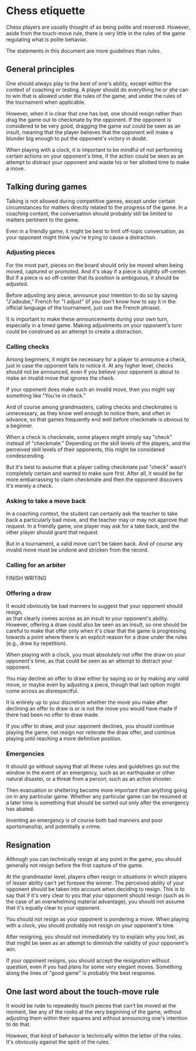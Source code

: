 # Chess etiquette

Chess players are usually thought of as being polite and reserved. However, 
aside from the touch-move rule, there is very little in the rules of the game 
regulating what is polite behavior.

The statements in this document are more guidelines than rules.

## General principles

One should always play to the best of one's ability, except within the context 
of coaching or testing. A player should do everything he or she can to win that 
is allowed under the rules of the game, and under the rules of the tournament 
when applicable.

However, when it is clear that one has lost, one should resign rather than drag 
the game out to checkmate by the opponent. If the opponent is considered to be 
very good, dragging the game out could be seen as an insult, meaning that the 
player believes that the opponent will make a blunder big enough to put the 
opponent's victory in doubt.

When playing with a clock, it is important to be mindful of not performing 
certain actions on your opponent's time, if the action could be seen as an 
attempt to distract your opponent and waste his or her allotted time to make a 
move.

## Talking during games

Talking is not allowed during competitive games, except under certain 
circumstances for matters directly related to the progress of the game. In a 
coaching context, the conversation should probably still be limited to matters 
pertinent to the game.

Even in a friendly game, it might be best to limit off-topic conversation, as 
your opponent might think you're trying to cause a distraction.

### Adjusting pieces

For the most part, pieces on the board should only be moved when being moved, 
captured or promoted. And it's okay if a piece is slightly off-center. But if a 
piece is so off-center that its position is ambiguous, it should be adjusted.

Before adjusting any piece, announce your intention to do so by saying 
"J'adoube," French for "I adjust" (if you don't know how to say it in the 
official language of the tournament, just use the French phrase).

It is important to make these announcements during your own turn, especially in 
a timed game. Making adjustments on your opponent's turn could be construed as 
an attempt to create a distraction.

### Calling checks

Among beginners, it might be necessary for a player to announce a check, just in 
case the opponent fails to notice it. At any higher level, checks should not be 
announced, even if you believe your opponent is about to make an invalid move 
that ignores the check.

If your opponent does make such an invalid move, then you might say something 
like "You're in check."

And of course among grandmasters, calling checks and checkmates is unnecessary, 
as they know well enough to notice them, and often in advance, so that games 
frequently end well before checkmate is obvious to a beginner.

When a check is checkmate, some players might simply say "check" instead of 
"checkmate." Depending on the skill levels of the players, and the perceived 
skill levels of their opponents, this might be considered condescending.

But it's best to assume that a player calling checkmate just "check" wasn't 
completely certain and wanted to make sure first. After all, it would be far 
more embarrassing to claim checkmate and then the opponent discovers it's merely 
a check.

### Asking to take a move back

In a coaching context, the student can certainly ask the teacher to take back a 
particularly bad move, and the teacher may or may not approve that request. In a 
friendly game, one player may ask for a take back, and the other player should 
grant that request.

But in a tournament, a valid move can't be taken back. And of course any invalid 
move must be undone and stricken from the record.

### Calling for an arbiter

FINISH WRITING

### Offering a draw

It would obviously be bad manners to suggest that your opponent should resign,  
as that clearly comes across as an insult to your opponent's ability. However, 
offering a draw could also be seen as an insult, so one should be careful to 
make that offer only when it's clear that the game is progressing towards a 
point where there is an explicit reason for a draw under the rules (e.g., draw 
by repetition).

When playing with a clock, you must absolutely not offer the draw on your 
opponent's time, as that could be seen as an attempt to distract your opponent.

You may decline an offer to draw either by saying so or by making any valid 
move, or maybe even by adjusting a piece, though that last option might come 
across as disrespectful.

It is entirely up to your discretion whether the move you make after declining 
an offer to draw is or is not the move you would have made if there had been no 
offer to draw made.

If you offer to draw, and your opponent declines, you should continue playing 
the game, not resign nor reiterate the draw offer, and continue playing until 
reaching a more definitive position.

### Emergencies

It should go without saying that all these rules and guidelines go out the 
window in the event of an emergency, such as an earthquake or other natural 
disaster, or a threat from a person, such as an active shooter.

Then evacuation or sheltering become more important than anything going on in 
any particular game. Whether any particular game can be resumed at a later time 
is something that should be sorted out only after the emergency has abated.

Inventing an emergency is of course both bad manners and poor sportsmanship, and 
potentially a crime.

## Resignation

Although you can technically resign at any point in the game, you should 
generally not resign before the first capture of the game.

At the grandmaster level, players often resign in situations in which players of 
lesser ability can't yet foresee the winner. The perceived ability of your 
opponent should be taken into account when deciding to resign. This is to say 
that if it's very clear to you that your opponent should resign (such as in the 
case of an overwhelming material advantage), you should not assume that it's 
equally clear to your opponent.

You should not resign as your opponent is pondering a move. When playing with a 
clock, you should probably not resign on your opponent's time.

After resigning, you should not immediately try to explain why you lost, as that 
might be seen as an attempt to diminish the validity of your opponent's win.

If your opponent resigns, you should accept the resignation without question, 
even if you had plans for some very elegant moves. Something along the lines of 
"good game" is probably the best response.

## One last word about the touch-move rule

It would be rude to repeatedly touch pieces that can't be moved at the moment, 
like any of the rooks at the very beginning of the game, without adjusting them 
within their squares and without announcing one's intention to do that.

However, that kind of behavior is technically within the letter of the rules. 
It's obviously against the spirit of the rules.
